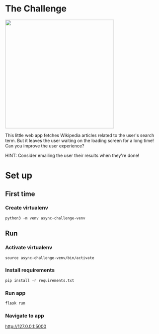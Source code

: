 # The Challenge 

<img src="https://github.com/rye-welz-geselowitz/async-challenge/blob/main/readme-content/screen-recording.gif?raw=true" width="350">

This little web app fetches Wikipedia articles related to the user's search term. But it leaves the user waiting on the loading screen for a long time! Can you improve the user experience?

HINT: Consider emailing the user their results when they're done!

# Set up
## First time
### Create virtualenv
`python3 -m venv async-challenge-venv`

## Run 
### Activate virtualenv
`source async-challenge-venv/bin/activate`

### Install requirements 
`pip install -r requirements.txt`

### Run app 
`flask run`

### Navigate to app 
http://127.0.0.1:5000 
